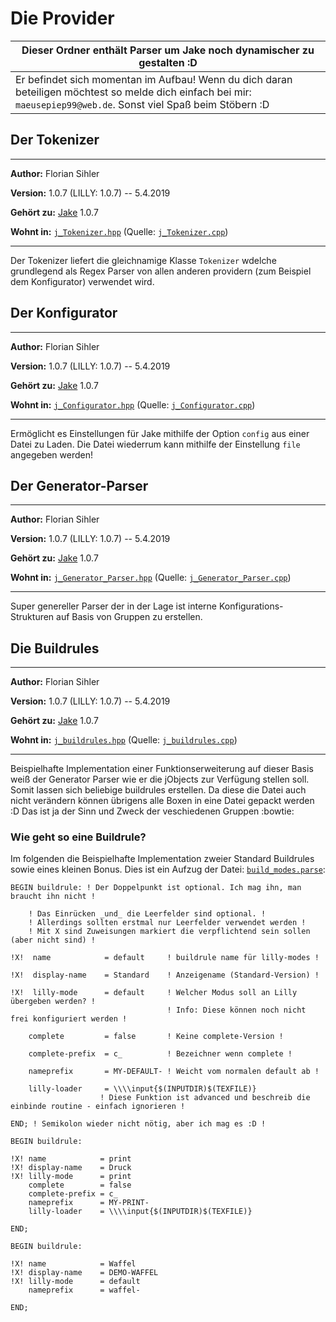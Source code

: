 # Die Provider
| Dieser Ordner enthält Parser um Jake noch dynamischer zu gestalten :D |
| --- |
| Er befindet sich momentan im Aufbau! Wenn du dich daran beteiligen möchtest so melde dich einfach bei mir: `maeusepiep99@web.de`. Sonst viel Spaß beim Stöbern :D|

## Der Tokenizer

-----

**Author:** Florian Sihler

**Version:** 1.0.7 (LILLY: 1.0.7) -- 5.4.2019

**Gehört zu:** [Jake](../../README.md) 1.0.7

**Wohnt in:** [`j_Tokenizer.hpp`](j_Tokenizer.hpp) (Quelle: [`j_Tokenizer.cpp`](j_Tokenizer.cpp))

----

Der Tokenizer liefert die gleichnamige Klasse `Tokenizer` wdelche grundlegend als Regex Parser von allen anderen
providern (zum Beispiel dem Konfigurator) verwendet wird.


## Der Konfigurator

-----

**Author:** Florian Sihler

**Version:** 1.0.7 (LILLY: 1.0.7) -- 5.4.2019

**Gehört zu:** [Jake](../../README.md) 1.0.7

**Wohnt in:** [`j_Configurator.hpp`](j_Configurator.hpp) (Quelle: [`j_Configurator.cpp`](j_Configurator.cpp))

----

Ermöglicht es Einstellungen für Jake mithilfe der Option `config` aus einer Datei zu Laden. Die Datei wiederrum kann mithilfe
der Einstellung `file` angegeben werden!

## Der Generator-Parser

-----

**Author:** Florian Sihler

**Version:** 1.0.7 (LILLY: 1.0.7) -- 5.4.2019

**Gehört zu:** [Jake](../../README.md) 1.0.7

**Wohnt in:** [`j_Generator_Parser.hpp`](j_Generator_Parser.hpp) (Quelle: [`j_Generator_Parser.cpp`](j_Generator_Parser.cpp))

----

Super genereller Parser der in der Lage ist interne Konfigurations-Strukturen auf Basis von Gruppen zu erstellen. 


## Die Buildrules

-----

**Author:** Florian Sihler

**Version:** 1.0.7 (LILLY: 1.0.7) -- 5.4.2019

**Gehört zu:** [Jake](../../README.md) 1.0.7

**Wohnt in:** [`j_buildrules.hpp`](box_profiles/j_buildrules.hpp) (Quelle: [`j_buildrules.cpp`](box_profiles/j_buildrules.cpp))

----

Beispielhafte Implementation einer Funktionserweiterung auf dieser Basis weiß der Generator Parser wie er die
jObjects zur Verfügung stellen soll. Somit lassen sich beliebige buildrules erstellen. 
Da diese die Datei auch nicht verändern können übrigens alle Boxen in eine Datei gepackt werden :D 
Das ist ja der Sinn und Zweck der veschiedenen Gruppen :bowtie:

### Wie geht so eine Buildrule?

Im folgenden die Beispielhafte Implementation zweier Standard Buildrules sowie eines kleinen Bonus. 
Dies ist ein Aufzug der Datei: [`build_modes.parse`](../../../tests/build_modes.parse): 

```
BEGIN buildrule: ! Der Doppelpunkt ist optional. Ich mag ihn, man braucht ihn nicht !

    ! Das Einrücken _und_ die Leerfelder sind optional. !
    ! Allerdings sollten erstmal nur Leerfelder verwendet werden !
    ! Mit X sind Zuweisungen markiert die verpflichtend sein sollen (aber nicht sind) !

!X!  name            = default     ! buildrule name für lilly-modes !

!X!  display-name    = Standard    ! Anzeigename (Standard-Version) !

!X!  lilly-mode      = default     ! Welcher Modus soll an Lilly übergeben werden? !
                                   ! Info: Diese können noch nicht frei konfiguriert werden !

    complete         = false       ! Keine complete-Version !

    complete-prefix  = c_          ! Bezeichner wenn complete !

    nameprefix       = MY-DEFAULT- ! Weicht vom normalen default ab !

    lilly-loader     = \\\\input{$(INPUTDIR)$(TEXFILE)}
                    ! Diese Funktion ist advanced und beschreib die einbinde routine - einfach ignorieren !

END; ! Semikolon wieder nicht nötig, aber ich mag es :D !

BEGIN buildrule:

!X! name            = print
!X! display-name    = Druck
!X! lilly-mode      = print
    complete        = false
    complete-prefix = c_
    nameprefix      = MY-PRINT-
    lilly-loader    = \\\\input{$(INPUTDIR)$(TEXFILE)}

END;

BEGIN buildrule:

!X! name            = Waffel
!X! display-name    = DEMO-WAFFEL
!X! lilly-mode      = default
    nameprefix      = waffel-

END;
```

